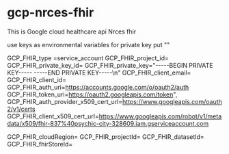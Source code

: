 # gcp-nrces-fhir
This is Google cloud healthcare api Nrces fhir 

use keys as environmental variables for private key put "" 


  GCP_FHIR_type =service_account
  GCP_FHIR_project_id=
  GCP_FHIR_private_key_id=
  GCP_FHIR_private_key="-----BEGIN PRIVATE KEY-----       -----END PRIVATE KEY-----\n"
  GCP_FHIR_client_email=
  GCP_FHIR_client_id=
  GCP_FHIR_auth_uri=https://accounts.google.com/o/oauth2/auth
  GCP_FHIR_token_uri=https://oauth2.googleapis.com/token",
  GCP_FHIR_auth_provider_x509_cert_url=https://www.googleapis.com/oauth2/v1/certs
  GCP_FHIR_client_x509_cert_url=https://www.googleapis.com/robot/v1/metadata/x509/fhir-837%40psychic-city-328609.iam.gserviceaccount.com

  GCP_FHIR_cloudRegion=
  GCP_FHIR_projectId=
  GCP_FHIR_datasetId=
  GCP_FHIR_fhirStoreId=
